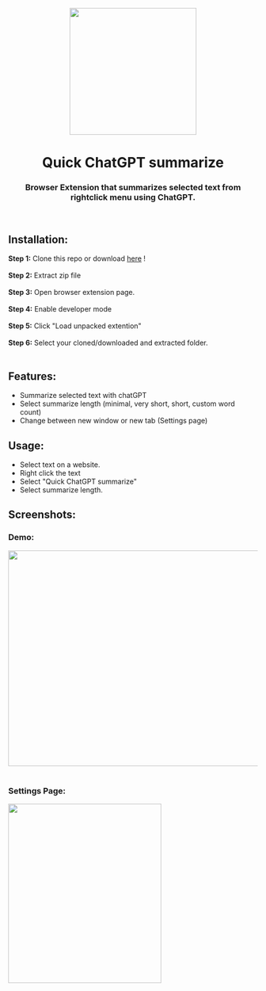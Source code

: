 <p align="center">
  <img width="256" height="256" src="https://github.com/user-attachments/assets/246bdb96-572f-46c1-9cdb-09fdf000bc38">
</p>

<h1 align="center">Quick ChatGPT summarize</h1>
<h3 align="center">Browser Extension that summarizes selected text from rightclick menu using ChatGPT.</h3>

<br>

## Installation:

<strong>Step 1:</strong> Clone this repo or download <a href="https://github.com/bxsti-dev/Quick-ChatGPT-summarize/archive/refs/heads/main.zip">here</a> !
<br><br>
<strong>Step 2:</strong> Extract zip file
<br><br>
<strong>Step 3:</strong> Open browser extension page.
<br><br>
<strong>Step 4:</strong> Enable developer mode
<br><br>
<strong>Step 5:</strong> Click "Load unpacked extention"
<br><br>
<strong>Step 6:</strong> Select your cloned/downloaded and extracted folder.
<br><br>

## Features:

- Summarize selected text with chatGPT
- Select summarize length (minimal, very short, short, custom word count)
- Change between new window or new tab (Settings page)

## Usage:

- Select text on a website.
- Right click the text
- Select "Quick ChatGPT summarize"
- Select summarize length.

## Screenshots:

<h3>Demo:</h3>
<img width="800" height="435" src="https://github.com/user-attachments/assets/7bedfe0a-b704-47d7-8b29-18ecf02d2ff1">
<br><br>
<h3>Settings Page:</h3>
<img width="309" height="362" src="https://github.com/user-attachments/assets/42792a3b-775d-4f4b-922b-993a756bedc9">

